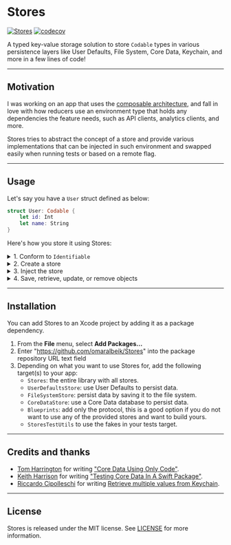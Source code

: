 # Stores

[![Stores](https://github.com/omaralbeik/Stores/actions/workflows/CI.yml/badge.svg)](https://github.com/omaralbeik/Stores/actions/workflows/CI.yml)
[![codecov](https://codecov.io/gh/omaralbeik/Stores/branch/main/graph/badge.svg?token=iga0JA6Mwo)](https://codecov.io/gh/omaralbeik/Stores)

A typed key-value storage solution to store `Codable` types in various persistence layers like User Defaults, File System, Core Data, Keychain, and more in a few lines of code!

---

## Motivation

I was working on an app that uses the [composable architecture](https://github.com/pointfreeco/swift-composable-architecture), and fall in love with how reducers use an environment type that holds any dependencies the feature needs, such as API clients, analytics clients, and more.

Stores tries to abstract the concept of a store and provide various implementations that can be injected in such environment and swapped easily when running tests or based on a remote flag.

---

## Usage

Let's say you have a `User` struct defined as below:

```swift
struct User: Codable {
    let id: Int
    let name: String
}
```

Here's how you store it using Stores:

<details>
<summary>1. Conform to <code>Identifiable</code></summary>

This is required to make the store associate an object with its id.

```swift
extension User: Identifiable {}
```

The property `id` can be on any `Hashable` type. [Read more](https://developer.apple.com/documentation/swift/identifiable).

</details>

<details>
<summary>2. Create a store</summary>

Stores comes pre-equipped with the following stores:

<ul>

<li>
<details>
<summary>UserDefaults</summary>

```swift
// Store for multiple objects
let store = MultiUserDefaultsStore<User>(identifier: "users")

// Store for a single object
let store = SingleUserDefaultsStore<User>(identifier: "users")
```
</details>
</li>

<li>
<details>
<summary>FileSystem</summary>

```swift
// Store for multiple objects
let store = MultiFileSystemStore<User>(identifier: "users")

// Store for a single object
let store = SingleFileSystemStore<User>(identifier: "users")
```
</details>
</li>

<li>
<details>
<summary>CoreData</summary>

```swift
// Store for multiple objects
let store = MultiCoreDataStore<User>(identifier: "users")

// Store for a single object
let store = SingleCoreDataStore<User>(identifier: "users")
```
</details>
</li>

<li>
<details>
<summary>Keychain</summary>

```swift
// Store for multiple objects
let store = MultiKeychainStore<User>(identifier: "users")

// Store for a single object
let store = SingleKeychainStore<User>(identifier: "users")
```
</details>
</li>

<li>
<details>
<summary>Fakes (for testing)</summary>

```swift
// Store for multiple objects
let store = MultiObjectStoreFake<User>()

// Store for a single object
let store = SingleObjectStoreFake<User>()
```
</details>
</li>

</ul>

You can create a custom store by implementing the protocols in [`Blueprints`](https://github.com/omaralbeik/Stores/tree/main/Sources/Blueprints)

<ul>
<li>
<details>
<summary>Realm</summary>

```swift
// Store for multiple objects
final class MultiRealmStore<Object: Codable & Identifiable>: MultiObjectStore {
    // ...
}

// Store for a single object
final class SingleRealmStore<Object: Codable & Identifiable>: SingleObjectStore {
    // ...
}
```
</details>
</li>

<li>
<details>
<summary>SQLite</summary>

```swift
// Store for multiple objects
final class MultiSQLiteStore<Object: Codable & Identifiable>: MultiObjectStore {
    // ...
}

// Store for a single object
final class SingleSQLiteStore<Object: Codable & Identifiable>: SingleObjectStore {
    // ...
}
```
</details>
</li>

</ul>
</details>


<details>
<summary>3. Inject the store</summary>

Assuming we have a view model that uses a store to fetch data:

```swift
struct UsersViewModel {
    let store: AnyMultiObjectStore<User>
}
```

Inject the appropriate store implementation:

```swift
let coreDataStore = MultiCoreDataStore<User>(databaseName: "users")
let prodViewModel = UsersViewModel(store: coreDataStore.eraseToAnyStore())
```

or:

```swift
let fakeStore = MultiObjectStoreFake<User>()
let testViewModel = UsersViewModel(store: fakeStore.eraseToAnyStore())
```

</details>

<details>
<summary>4. Save, retrieve, update, or remove objects</summary>

```swift
let john = User(id: 1, name: "John Appleseed")

// Save an object to a store
try store.save(john)

// Save an array of objects to a store
try store.save([jane, steve, jessica])

// Get an object from store
let user = store.object(withId: 1)

// Get an array of object in store
let users = store.objects(withIds: [1, 2, 3])

// Get an array of all objects in store
let allUsers = store.allObjects()

// Check if store has an object
print(store.containsObject(withId: 10)) // false

// Remove an object from a store
try store.remove(withId: 1)

// Remove multiple objects from a store
try store.remove(withIds: [1, 2, 3])

// Remove all objects in a store
try store.removeAll()
```

</details>

---

## Installation

You can add Stores to an Xcode project by adding it as a package dependency.

1. From the **File** menu, select **Add Packages...**
2. Enter "https://github.com/omaralbeik/Stores" into the package repository URL text field
3. Depending on what you want to use Stores for, add the following target(s) to your app:
    - `Stores`: the entire library with all stores.
    - `UserDefaultsStore`: use User Defaults to persist data.
    - `FileSystemStore`: persist data by saving it to the file system.
    - `CoreDataStore`: use a Core Data database to persist data.
    - `Blueprints`: add only the protocol, this is a good option if you do not want to use any of the provided stores and want to build yours.
    - `StoresTestUtils` to use the fakes in your tests target.

---

## Credits and thanks

- [Tom Harrington](https://twitter.com/atomicbird) for writing ["Core Data Using Only Code"](https://www.atomicbird.com/blog/core-data-code-only/).
- [Keith Harrison](https://twitter.com/kharrison) for writing ["Testing Core Data In A Swift Package"](https://useyourloaf.com/blog/testing-core-data-in-a-swift-package/).
- [Riccardo Cipolleschi](https://twitter.com/cipolleschir) for writing [Retrieve multiple values from Keychain](https://medium.com/macoclock/retrieve-multiple-values-from-keychain-77641248f4a1).
---

## License

Stores is released under the MIT license. See [LICENSE](https://github.com/omaralbeik/Stores/blob/main/LICENSE) for more information.
